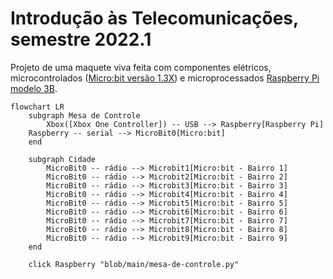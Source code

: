 # Introdução às Telecomunicações, semestre 2022.1

Projeto de uma maquete viva feita com componentes elétricos, microcontrolados ([Micro:bit versão 1.3X](https://tech.microbit.org/hardware/1-3-revision/)) e microprocessados [Raspberry Pi modelo 3B](https://www.raspberrypi.com/products/raspberry-pi-3-model-b/).

```mermaid
flowchart LR
    subgraph Mesa de Controle
        Xbox([Xbox One Controller]) -- USB --> Raspberry[Raspberry Pi]
    Raspberry -- serial --> MicroBit0[Micro:bit]
    end

    subgraph Cidade
        MicroBit0 -- rádio --> Microbit1[Micro:bit - Bairro 1]
        MicroBit0 -- rádio --> Microbit2[Micro:bit - Bairro 2]
        MicroBit0 -- rádio --> Microbit3[Micro:bit - Bairro 3]
        MicroBit0 -- rádio --> Microbit4[Micro:bit - Bairro 4]
        MicroBit0 -- rádio --> Microbit5[Micro:bit - Bairro 5]
        MicroBit0 -- rádio --> Microbit6[Micro:bit - Bairro 6]
        MicroBit0 -- rádio --> Microbit7[Micro:bit - Bairro 7]
        MicroBit0 -- rádio --> Microbit8[Micro:bit - Bairro 8]
        MicroBit0 -- rádio --> Microbit9[Micro:bit - Bairro 9]
    end

    click Raspberry "blob/main/mesa-de-controle.py"
```
